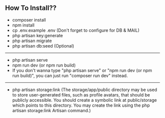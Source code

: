 ## How To Install??

- composer install
- npm install
- cp .env.example .env (Don't forget to configure for DB & MAIL)
- php artisan key:generate
- php artisan migrate
- php artisan db:seed (Optional)
______________________________________________
- php artisan serve
- npm run dev (or npm run build)
- If you don't wanna type "php artisan serve" or "npm run dev (or npm run build)", you can just run "composer run dev" instead.
______________________________________________
- php artisan storage:link (The storage/app/public directory may be used to store user-generated files, such as profile avatars, that should be publicly accessible. You should create a symbolic link at public/storage which points to this directory. You may create the link using the php artisan storage:link Artisan command.)
